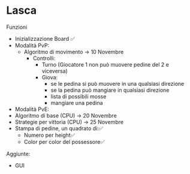 # Lasca

Funzioni

- Inizializzazione Board ✅
- Modalità PvP:
  - Algoritmo di movimento -> 10 Novembre
    - Controlli:
      - Turno (Giocatore 1 non può muovere pedine del 2 e viceversa)
      - Giova:
        - se le pedina si può muovere in una qualsiasi direzione
        - se la pedina può mangiare in qualsiasi direzione 
        - lista di possibili mosse
        - mangiare una pedina
 - Modalità PvE:
  - Algoritmo di base (CPU) -> 20 Novembre
  - Strategie per vittoria (CPU) -> 25 Novembre
- Stampa di pedine, un quadrato di:✅
  - Numero per height✅
  - Color per color del possessore✅

Aggiunte:
 - GUI
